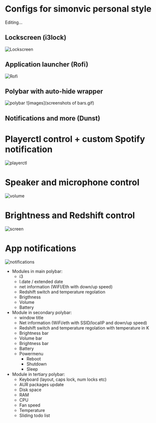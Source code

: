 # Configs for simonvic personal style 
Editing...

## Lockscreen (i3lock)
![Lockscreen](https://imgur.com/5YAc9th.gif)

## Application launcher (Rofi)
![Rofi](https://imgur.com/HEbS86f.gif)

## Polybar with auto-hide wrapper
![polybar](https://imgur.com/Rcerd9f.gif)
![images](screenshots of bars.gif)


## Notifications and more (Dunst)
# Playerctl control + custom Spotify notification
![playerctl](https://imgur.com/CXvSvrk.gif)
# Speaker and microphone control
![volume](https://imgur.com/qwqZkWd.gif)
# Brightness and Redshift control
![screen](https://imgur.com/5nRhvXl.gif)
# App notifications
![notifications](https://imgur.com/Xpre5zb.gif)

* Modules in main polybar: 
  * i3
  * l.date / extended date
  * net information (WiFI/Eth with down/up speed)
  * Redshift switch and temperature regolation
  * Brigthness
  * Volume
  * Battery
* Module in secondary polybar: 
  * window title
  * Net information (WiFi/eth with SSID/localIP and down/up speed)
  * Redshift switch and temperature regolation with temperature in K
  * Brightness bar
  * Volume bar 
  * Brightness bar
  * Battery 
  * Powermenu
     * Reboot
     * Shutdown
     * Sleep
* Module in tertiary polybar: 
  * Keyboard (layout, caps lock, num locks etc)
  * AUR packages update
  * Disk space
  * RAM
  * CPU
  * Fan speed
  * Temperature
  * Sliding todo list
